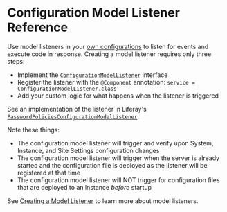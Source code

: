 # Configuration Model Listener Reference

Use model listeners in your [own configurations](../configuration-framework.md) to listen for events and execute code in response. Creating a model listener requires only three steps:

* Implement the [`ConfigurationModelListener`](https://github.com/liferay/liferay-portal/blob/master/modules/apps/static/portal-configuration/portal-configuration-persistence-api/src/main/java/com/liferay/portal/configuration/persistence/listener/ConfigurationModelListener.java) interface
* Register the listener with the `@Component` annotation: `service = ConfigurationModelListener.class`
* Add your custom logic for what happens when the listener is triggered

See an implementation of the listener in Liferay's [`PasswordPoliciesConfigurationModelListener`](https://github.com/liferay/liferay-portal/blob/master/modules/apps/password-policies-admin/password-policies-admin-web/src/main/java/com/liferay/password/policies/admin/web/internal/configuration/persistence/listener/PasswordPoliciesConfigurationModelListener.java).

Note these things:

* The configuration model listener will trigger and verify upon System, Instance, and Site Settings configuration changes
* The configuration model listener will trigger when the server is already started and the configuration file is deployed as the listener will be registered at that time
* The configuration model listener will NOT trigger for configuration files that are deployed to an instance *before* startup

See [Creating a Model Listener](../../../liferay-internals/extending-liferay/creating-a-model-listener.md) to learn more about model listeners.
